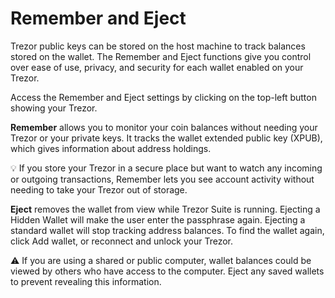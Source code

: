 # Remember and Eject

Trezor public keys can be stored on the host machine to track balances stored on the wallet. The Remember and Eject functions give you control over ease of use, privacy, and security for each wallet enabled on your Trezor.

Access the Remember and Eject settings by clicking on the top-left button showing your Trezor.  

**Remember** allows you to monitor your coin balances without needing your Trezor or your private keys. It tracks the wallet extended public key \(XPUB\), which gives information about address holdings. 

💡 If you store your Trezor in a secure place but want to watch any incoming or outgoing transactions, Remember lets you see account activity without needing to take your Trezor out of storage. 

**Eject** removes the wallet from view while Trezor Suite is running. Ejecting a Hidden Wallet will make the user enter the passphrase again. Ejecting a standard wallet will stop tracking address balances. To find the wallet again, click Add wallet, or reconnect and unlock your Trezor. 

⚠ If you are using a shared or public computer, wallet balances could be viewed by others who have access to the computer. Eject any saved wallets to prevent revealing this information.



